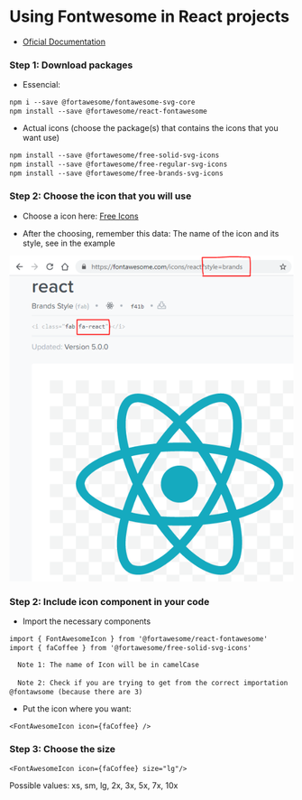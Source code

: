 # Using Fontwesome in React projects

- [Oficial Documentation](https://fontawesome.com/how-to-use/on-the-web/using-with/react)

### Step 1: Download packages

- Essencial:

```
npm i --save @fortawesome/fontawesome-svg-core
npm install --save @fortawesome/react-fontawesome
```

- Actual icons (choose the package(s) that contains the icons that you want use)

```
npm install --save @fortawesome/free-solid-svg-icons
npm install --save @fortawesome/free-regular-svg-icons
npm install --save @fortawesome/free-brands-svg-icons
```

### Step 2: Choose the icon that you will use

- Choose a icon here: [Free Icons](https://fontawesome.com/icons?d=gallery&p=2&s=brands,regular,solid&m=free)

- After the choosing, remember this data: The name of the icon and its style, see in the example

![image](https://github.com/PedroMarianoAlmeida/Web-Dev-Panning/blob/master/images/tutorial-fontawesome-react-1.PNG)

### Step 2: Include icon component in your code

- Import the necessary components

```
import { FontAwesomeIcon } from '@fortawesome/react-fontawesome'
import { faCoffee } from '@fortawesome/free-solid-svg-icons'
```

      Note 1: The name of Icon will be in camelCase
   
      Note 2: Check if you are trying to get from the correct importation @fontawsome (because there are 3)

- Put the icon where you want:

```
<FontAwesomeIcon icon={faCoffee} />
```

### Step 3: Choose the size

```
<FontAwesomeIcon icon={faCoffee} size="lg"/>
```

Possible values: xs, sm, lg, 2x, 3x, 5x, 7x, 10x
